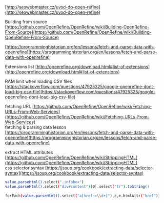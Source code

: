 [http://seowebmaster.cz/uvod-do-open-refine](http://seowebmaster.cz/uvod-do-open-refine)


  
Building from source [https://github.com/OpenRefine/OpenRefine/wiki/Building-OpenRefine-From-Source](https://github.com/OpenRefine/OpenRefine/wiki/Building-OpenRefine-From-Source)

[https://programminghistorian.org/en/lessons/fetch-and-parse-data-with-openrefine](https://programminghistorian.org/en/lessons/fetch-and-parse-data-with-openrefine)

Extensions list [http://openrefine.org/download.html#list-of-extensions](http://openrefine.org/download.html#list-of-extensions)  
  
RAM limit when loading CSV files [https://stackoverflow.com/questions/47925325/google-openrefine-dont-load-big-csv-file](https://stackoverflow.com/questions/47925325/google-openrefine-dont-load-big-csv-file)  
  
fetching URL [https://github.com/OpenRefine/OpenRefine/wiki/Fetching-URLs-From-Web-Services](https://github.com/OpenRefine/OpenRefine/wiki/Fetching-URLs-From-Web-Services)  
fetching & parsing data lesson [https://programminghistorian.org/en/lessons/fetch-and-parse-data-with-openrefine](https://programminghistorian.org/en/lessons/fetch-and-parse-data-with-openrefine)  
  
  
extract HTML attributes [https://github.com/OpenRefine/OpenRefine/wiki/StrippingHTML](https://github.com/OpenRefine/OpenRefine/wiki/StrippingHTML)  
css selector syntax [https://jsoup.org/cookbook/extracting-data/selector-syntax](https://jsoup.org/cookbook/extracting-data/selector-syntax)



```bash
value.parseHtml().select(".infobox")  
value.parseHtml().select("div#content")[0].select("tr").toString()  
  
forEach(value.parseHtml().select("a[href~=\\d+]"),e,e.htmlAttr("href")).join("SplitCharsGoHere")

```
